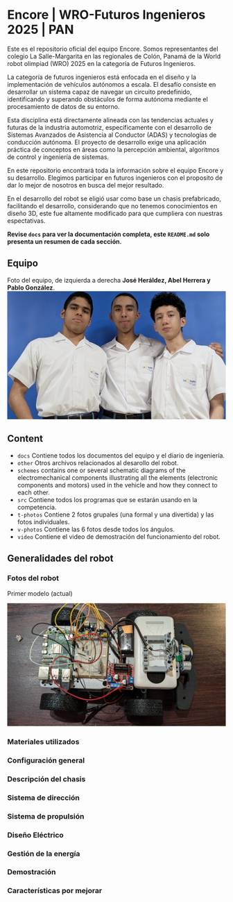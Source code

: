 Encore | WRO-Futuros Ingenieros 2025 | PAN 
==== 

Este es el repositorio oficial del equipo Encore. Somos representantes del colegio La Salle-Margarita en las regionales de Colón, Panamá de la World robot olimpiad (WRO) 2025 en la categoría de Futuros Ingenieros.  

La categoría de futuros ingenieros está enfocada en el diseño y la implementación de vehículos autónomos a escala. El desafío consiste en desarrollar un sistema capaz de navegar un circuito predefinido, identificando y superando obstáculos de forma autónoma mediante el procesamiento de datos de su entorno.  

Esta disciplina está directamente alineada con las tendencias actuales y futuras de la industria automotriz, específicamente con el desarrollo de Sistemas Avanzados de Asistencia al Conductor (ADAS) y tecnologías de conducción autónoma. El proyecto de desarrollo exige una aplicación práctica de conceptos en áreas como la percepción ambiental, algoritmos de control y ingeniería de sistemas.  

En este repositorio encontrará toda la información sobre el equipo Encore y su desarrollo. Elegimos participar en futuros ingenieros con el proposito de dar lo mejor de nosotros en busca del mejor resultado. 


En el desarrollo del robot se eligió usar como base un chasis prefabricado, facilitando el desarrollo, considerando que no tenemos conocimientos en diseño 3D, este fue altamente modificado para que cumpliera con nuestras espectativas. 


****Revise `docs` para ver la documentación completa, este `README.md` solo presenta un resumen de cada sección.**** 

## Equipo
Foto del equipo, de izquierda a derecha **José Heráldez, Abel Herrera y Pablo González**.
![Foto equipo](t-photos/Foto%20Grupal.jpg)






## Content
* `docs` Contiene todos los documentos del equipo y el diario de ingeniería.
* `other` Otros archivos relacionados al desarollo del robot.
* `schemes` contains one or several schematic diagrams of the electromechanical components illustrating all the elements (electronic components and motors) used in the vehicle and how they connect to each other.
* `src` Contiene todos los programas que se estarán usando en la competencia.
* `t-photos` Contiene 2 fotos grupales (una formal y una divertida) y las fotos individuales.
* `v-photos` Contiene las 6 fotos desde todos los ángulos.
* `video` Contiene el video de demostración del funcionamiento del robot.


## Generalidades del robot

### Fotos del robot
Primer modelo (actual)

![Descripción de la imagen](other\primermodelo.jpg)

### Materiales utilizados 

### Configuración general 

### Descripción del chasis 

### Sistema de dirección 

### Sistema de propulsión 

### Diseño Eléctrico 

### Gestión de la energía 

### Demostración 

### Características por mejorar
